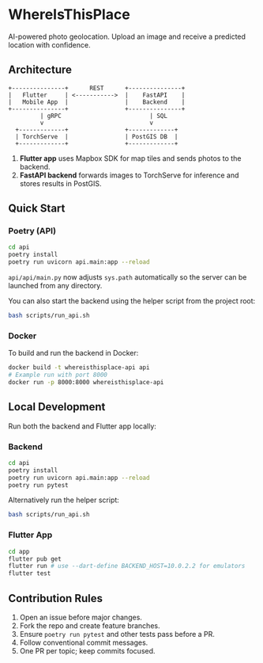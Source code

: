# WhereIsThisPlace

AI-powered photo geolocation. Upload an image and receive a predicted location with confidence.

## Architecture

```
+---------------+      REST      +---------------+
|   Flutter     | <----------->  |    FastAPI    |
|   Mobile App  |                |    Backend    |
+---------------+                +---------------+
         | gRPC                         | SQL
         v                              v
  +-------------+                +-------------+
  | TorchServe  |                | PostGIS DB  |
  +-------------+                +-------------+
```

1. **Flutter app** uses Mapbox SDK for map tiles and sends photos to the backend.
2. **FastAPI backend** forwards images to TorchServe for inference and stores results in PostGIS.

## Quick Start

### Poetry (API)

```bash
cd api
poetry install
poetry run uvicorn api.main:app --reload
```

`api/api/main.py` now adjusts `sys.path` automatically so the server can be launched from any directory.

You can also start the backend using the helper script from the project root:

```bash
bash scripts/run_api.sh
```

### Docker

To build and run the backend in Docker:

```bash
docker build -t whereisthisplace-api api
# Example run with port 8000
docker run -p 8000:8000 whereisthisplace-api
```

## Local Development

Run both the backend and Flutter app locally:

### Backend

```bash
cd api
poetry install
poetry run uvicorn api.main:app --reload
poetry run pytest
```

Alternatively run the helper script:

```bash
bash scripts/run_api.sh
```

### Flutter App

```bash
cd app
flutter pub get
flutter run # use --dart-define BACKEND_HOST=10.0.2.2 for emulators
flutter test
```

## Contribution Rules

1. Open an issue before major changes.
2. Fork the repo and create feature branches.
3. Ensure `poetry run pytest` and other tests pass before a PR.
4. Follow conventional commit messages.
5. One PR per topic; keep commits focused.

